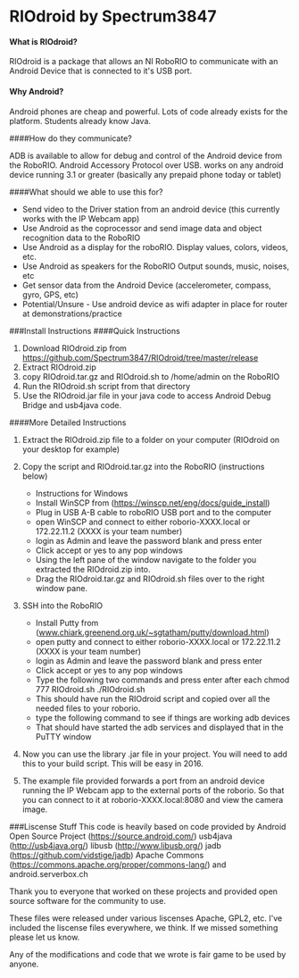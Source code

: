 # RIOdroid by Spectrum3847
#### What is RIOdroid?
RIOdroid is a package that allows an NI RoboRIO to communicate with an Android Device that is connected to it's USB port.

#### Why Android?

Android phones are cheap and powerful. Lots of code already exists for the platform. Students already know Java.

####How do they communicate?

ADB is available to allow for debug and control of the Android device from the RoboRIO.
Android Accessory Protocol over USB. works on any android device running 3.1 or greater (basically any prepaid phone today or tablet)

####What should we able to use this for?

* Send video to the Driver station from an android device (this currently works with the IP Webcam app)
* Use Android as the coprocessor and send image data and object recognition data to the RoboRIO
* Use Android as a display for the roboRIO. Display values, colors, videos, etc.
* Use Android as speakers for the RoboRIO Output sounds, music, noises, etc
* Get sensor data from the Android Device (accelerometer, compass, gyro, GPS, etc)
* Potential/Unsure - Use android device as wifi adapter in place for router at demonstrations/practice

###Install Instructions
####Quick Instructions
1. Download RIOdroid.zip from https://github.com/Spectrum3847/RIOdroid/tree/master/release
2. Extract RIOdroid.zip
3. copy RIOdroid.tar.gz and RIOdroid.sh to /home/admin on the RoboRIO
4. Run the RIOdroid.sh script from that directory
5. Use the RIOdroid.jar file in your java code to access Android Debug Bridge and usb4java code.

####More Detailed Instructions
1. Extract the RIOdroid.zip file to a folder on your computer (RIOdroid on your desktop for example)
2.  Copy the script and RIOdroid.tar.gz into the RoboRIO (instructions below)
	- Instructions for Windows
	- Install WinSCP from (https://winscp.net/eng/docs/guide_install)
	- Plug in USB A-B cable to roboRIO USB port and to the computer
	- open WinSCP and connect to either roborio-XXXX.local or 172.22.11.2 (XXXX is your team number)
	- login as Admin and leave the password blank and press enter
	- Click accept or yes to any pop windows
	- Using the left pane of the window navigate to the folder you extracted the RIOdroid.zip into.
	- Drag the RIOdroid.tar.gz and RIOdroid.sh files over to the right window pane.

3. SSH into the RoboRIO
	- Install Putty from (www.chiark.greenend.org.uk/~sgtatham/putty/download.html)
	- open putty and connect to either roborio-XXXX.local or 172.22.11.2 (XXXX is your team number)
	- login as Admin and leave the password blank and press enter
	- Click accept or yes to any pop windows
	- Type the following two commands and press enter after each
		chmod 777 RIOdroid.sh
		./RIOdroid.sh
	- This should have run the RIOdroid script and copied over all the needed files to your roborio.
	- type the following command to see if things are working
		adb devices
	- That should have started the adb services and displayed that in the PuTTY window

4. Now you can use the library .jar file in your project. You will need to add this to your build script. This will be easy in 2016.

5. The example file provided forwards a port from an android device running the IP Webcam app to the external ports of the roborio.
So that you can connect to it at roborio-XXXX.local:8080 and view the camera image.

###Liscense Stuff
This code is heavily based on code provided by
Android Open Source Project (https://source.android.com/)
usb4java (http://usb4java.org/)
libusb (http://www.libusb.org/)
jadb (https://github.com/vidstige/jadb)
Apache Commons (https://commons.apache.org/proper/commons-lang/)
and android.serverbox.ch

Thank you to everyone that worked on these projects and provided open source software for the community to use.

These files were released under various liscenses Apache, GPL2, etc.
I've included the liscense files everywhere, we think. If we missed something please let us know.

Any of the modifications and code that we wrote is fair game to be used by anyone.
